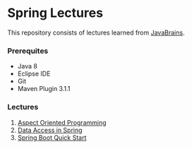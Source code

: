 # Spring Lectures
This repository consists of lectures learned from [JavaBrains](https://javabrains.io/). 

### Prerequites
- Java 8
- Eclipse IDE
- Git
- Maven Plugin 3.1.1

### Lectures
1. [Aspect Oriented Programming](https://github.com/DhwaniSondhi/SpringLearnJavaBrains/tree/master/Aspect%20Oriented%20Programming)
2. [Data Access in Spring](https://github.com/DhwaniSondhi/SpringLearnJavaBrains/tree/master/Data%20access%20in%20Spring)
3. [Spring Boot Quick Start](https://github.com/DhwaniSondhi/SpringLearnJavaBrains/tree/master/Spring%20Boot%20Quick%20Start)

